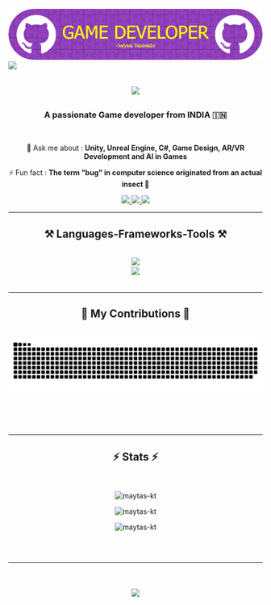 ![Header](./github-header-image.png)
<img align="left" src="https://visitor-badge.laobi.icu/badge?page_id=MAYTAS-KT.MAYTAS-KT" />

<h1 align="center">
    <img src="https://readme-typing-svg.herokuapp.com/?font=Righteous&size=35&center=true&vCenter=true&width=500&height=70&duration=3000&lines=Hi+There!+👋;+I'm+SATYAM+TAMBAKHE+!;" />
</h1>

<h3 align="center">A passionate Game developer from INDIA 🇮🇳</h3>

<br/>

<div align="center">
 
💬 Ask me about : **Unity, Unreal Engine, C#, Game Design, AR/VR Development and AI in Games**

⚡ Fun fact : **The term "bug" in computer science originated from an actual insect 🐞**

 </div>
 
<div align="center"> 
  <a href="mailto:satyam.tambakhe@gmail.com" target="_blank">
    <img src="https://img.shields.io/badge/Gmail-333333?style=for-the-badge&logo=gmail&logoColor=red" />
  </a>
  <a href="https://www.linkedin.com/in/satyam-tambakhe-3921a422b/" target="_blank">
    <img src="https://img.shields.io/badge/LinkedIn-0077B5?style=for-the-badge&logo=linkedin&logoColor=white" />
  </a>
  <a href="https://your-portfolio-link.com" target="_blank">
     <img src="https://img.shields.io/badge/Portfolio-FF5722?style=for-the-badge&logo=todoist&logoColor=white" />
  </a>
</div>

 <hr/>
 
<h2 align="center">⚒️ Languages-Frameworks-Tools ⚒️</h2>
<br/>
<div align="center">
    <img src="https://skillicons.dev/icons?i=unity,unreal,cs,cpp,vscode,github,git" />
  <br>
    <img src="https://skillicons.dev/icons?i=photoshop,pycharm,python,visualstudio,c,java" /><br>
</div>

<br/>
<hr/>

<div align="center">
  <h2>🐍 My Contributions 🐍</h2>
  <br>
  <img alt="snake eating my contributions" src="https://raw.githubusercontent.com/MAYTAS-KT/MAYTAS-KT/output/github-contribution-grid-snake.svg" />
  
  <br/><br/><br/>
</div>

<hr/>

<h2 align="center">⚡ Stats ⚡</h2>
<br>

<p align="center">
  <img src="https://github-readme-stats.vercel.app/api?username=maytas-kt&show_icons=true&locale=en" alt="maytas-kt" />
</p>

<p align="center">
  <img src="https://github-readme-streak-stats.herokuapp.com/?user=maytas-kt" alt="maytas-kt" />
</p>

<p align="center">
  <img src="https://github-readme-stats.vercel.app/api/top-langs?username=maytas-kt&show_icons=true&locale=en&layout=compact" alt="maytas-kt" />
</p>
</div>

<br/><br/>

<hr/>
<h1 align="center">
    <img src="https://readme-typing-svg.herokuapp.com/?font=Righteous&size=35&center=true&vCenter=true&width=500&height=70&duration=5000&lines=Thanks+for+Stopping+by!+🙏;" />
</h1>

<br/>
